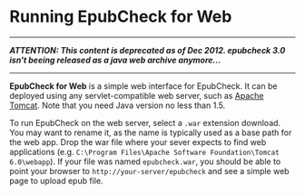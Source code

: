 # Running EpubCheck for Web #


---


**_ATTENTION: This content is deprecated as of Dec 2012. epubcheck 3.0 isn't beeing released as a java web archive anymore..._**

---


**EpubCheck for Web** is a simple web interface for EpubCheck. It can be deployed using any servlet-compatible web server, such as [Apache Tomcat](http://tomcat.apache.org). Note that you need Java version no less than 1.5.

To run EpubCheck on the web server, select a `.war` extension download. You may want to rename it, as the name is typically used as a base path for the web app. Drop the war file where your sever expects to find web applications (e.g. `C:\Program Files\Apache Software Foundation\Tomcat 6.0\webapp`). If your file was named `epubcheck.war`, you should be able to point your browser to `http://your-server/epubcheck` and see a simple web page to upload epub file.